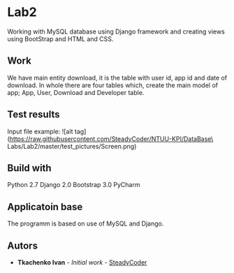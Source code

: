 # Lab2
Working with MySQL database using Django framework and creating views using BootStrap and HTML and CSS.
## Work
We have main entity download, it is the table with user id, app id and date of download. 
In whole there are four tables which, create the main model of app; App, User, Download and Developer table.

## Test results
Input file example:
![alt tag](https://raw.githubusercontent.com/SteadyCoder/NTUU-KPI/DataBase\ Labs/Lab2/master/test_pictures/Screen.png)

## Build with
Python 2.7
Django 2.0 
Bootstrap 3.0
PyCharm

## Applicatoin base
The programm is based on use of MySQL and Django.

## Autors
* **Tkachenko Ivan** - *Initial work* - [SteadyCoder](https://github.com/SteadyCoder)

